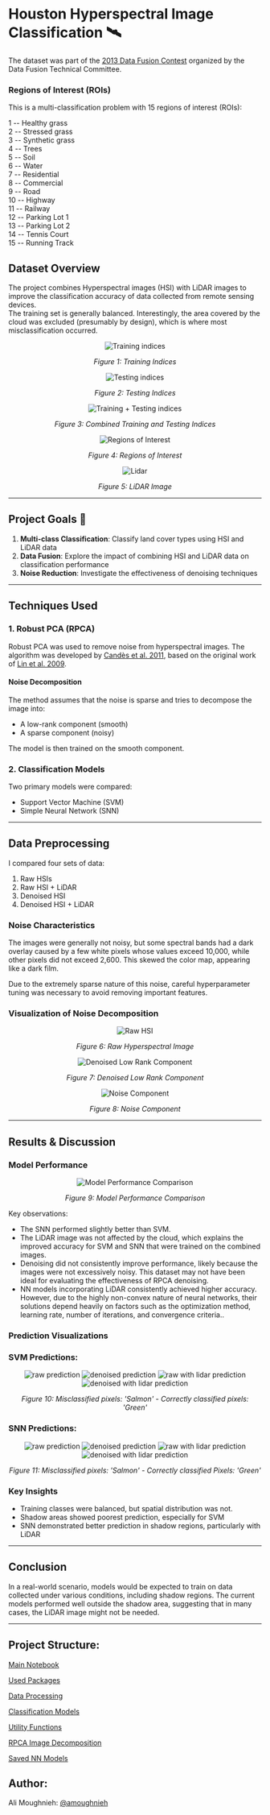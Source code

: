 # Houston Hyperspectral Image Classification 🛰️

The dataset was part of the [2013 Data Fusion Contest](https://machinelearning.ee.uh.edu/2013-ieee-grss-data-fusion-contest/) organized by the Data Fusion Technical Committee.

### Regions of Interest (ROIs)

This is a multi-classification problem with 15 regions of interest (ROIs):

1 -- Healthy grass\
2 -- Stressed grass\
3 -- Synthetic grass\
4 -- Trees\
5 -- Soil\
6 -- Water\
7 -- Residential\
8 -- Commercial\
9 -- Road\
10 -- Highway\
11 -- Railway\
12 -- Parking Lot 1\
13 -- Parking Lot 2\
14 -- Tennis Court\
15 -- Running Track


## Dataset Overview

The project combines Hyperspectral images (HSI) with LiDAR images to improve the classification accuracy of data collected from remote sensing devices.\
The training set is generally balanced. Interestingly, the area covered by the cloud was excluded (presumably by design), which is where most misclassification occurred.

<div align="center">
  <img src="output/Ground-Truth-Training.png" alt="Training indices" style="margin-bottom: 0;">
  <p><em>Figure 1: Training Indices</em></p>
</div>

<div align="center">
  <img src="output/Ground-Truth-Testing.png" alt="Testing indices" style="margin-bottom: 0;">
  <p><em>Figure 2: Testing Indices</em></p>
</div>

<div align="center">
  <img src="output/Ground-Truth-Training-+-Testing.png" alt="Training + Testing indices" style="margin-bottom: 0;">
  <p><em>Figure 3: Combined Training and Testing Indices</em></p>
</div>

<div align="center">
  <img src="output/Regions-of-Interest-(ROI).png" alt="Regions of Interest" style="margin-bottom: 0;">
  <p><em>Figure 4: Regions of Interest</em></p>
</div>

<div align="center">
  <img src="output/LiDAR.png" alt="Lidar" style="margin-bottom: 0;">
  <p><em>Figure 5: LiDAR Image</em></p>
</div>


---

## Project Goals 🎯

1. **Multi-class Classification**: Classify land cover types using HSI and LiDAR data
2. **Data Fusion**: Explore the impact of combining HSI and LiDAR data on classification performance
3. **Noise Reduction**: Investigate the effectiveness of denoising techniques

---

## Techniques Used

### 1. Robust PCA (RPCA)
Robust PCA was used to remove noise from hyperspectral images. The algorithm was developed by [Candès et al. 2011](https://people.eecs.berkeley.edu/~yima/psfile/JACM11.pdf), based on the original work of [Lin et al. 2009](https://people.eecs.berkeley.edu/~yima/matrix-rank/Files/rpca_algorithms.pdf).

#### Noise Decomposition
The method assumes that the noise is sparse and tries to decompose the image into:
- A low-rank component (smooth)
- A sparse component (noisy)

The model is then trained on the smooth component.

### 2. Classification Models
Two primary models were compared:
- Support Vector Machine (SVM)
- Simple Neural Network (SNN)

---

## Data Preprocessing

I compared four sets of data:
1. Raw HSIs
2. Raw HSI + LiDAR
3. Denoised HSI
4. Denoised HSI + LiDAR

### Noise Characteristics

The images were generally not noisy, but some spectral bands had a dark overlay caused by a few white pixels whose values exceed 10,000, while other pixels did not exceed 2,600. This skewed the color map, appearing like a dark film.

Due to the extremely sparse nature of this noise, careful hyperparameter tuning was necessary to avoid removing important features.

### Visualization of Noise Decomposition

<div align="center">
  <img src="output/127th-HSI-Raw-HSI.png" alt="Raw HSI" style="margin-bottom: 0;">
  <p><em>Figure 6: Raw Hyperspectral Image</em></p>
</div>

<div align="center">
  <img src="output/127th-HSI-Denoised-(Low-Rank-Component).png" alt="Denoised Low Rank Component" style="margin-bottom: 0;">
  <p><em>Figure 7: Denoised Low Rank Component</em></p>
</div>

<div align="center">
  <img src="output/127th-HSI-Noise-Component.png" alt="Noise Component" style="margin-bottom: 0;">
  <p><em>Figure 8: Noise Component</em></p>
</div>



---

## Results & Discussion

### Model Performance

<div align="center">
  <img src="output/models-comparision.png" alt="Model Performance Comparison" style="margin-bottom: 0;">
  <p><em>Figure 9: Model Performance Comparison</em></p>
</div>


Key observations:
- The SNN performed slightly better than SVM.
- The LiDAR image was not affected by the cloud, which explains the improved accuracy for SVM and SNN that were trained on the combined images.
- Denoising did not consistently improve performance, likely because the images were not excessively noisy. This dataset may not have been ideal for evaluating the effectiveness of RPCA denoising.
- NN models incorporating LiDAR consistently achieved higher accuracy. However, due to the highly non-convex nature of neural networks, their solutions depend heavily on factors such as the optimization method, learning rate, number of iterations, and convergence criteria..

### Prediction Visualizations


### SVM Predictions:

<div align="center">
  <img src="output/SVM-Predicted-Classes-Raw-Data.png" alt="raw prediction" style="margin-bottom: 0;">
  <img src="output/SVM-Predicted-Classes-Denoised-Data.png" alt="denoised prediction" style="margin-bottom: 0;">
  <img src="output/SVM-Predicted-Classes-Raw-+-LiDAR-Data.png" alt="raw with lidar prediction" style="margin-bottom: 0;">
  <img src="output/SVM-Predicted-Classes-Denoised-+-LiDAR-Data.png" alt="denoised with lidar prediction" style="margin-bottom: 0;">
</div>

<p align="center"><em>Figure 10: Misclassified pixels: 'Salmon' - Correctly classified pixels: 'Green'</em></p>



### SNN Predictions:

<div align="center">
  <img src="output/NN-Predicted-Classes-Raw-Data.png" alt="raw prediction" style="margin-bottom: 0;">
  <img src="output/NN-Predicted-Classes-Denoised-Data.png" alt="denoised prediction" style="margin-bottom: 0;">
  <img src="output/NN-Predicted-Classes-Raw-+-LiDAR-Data.png" alt="raw with lidar prediction" style="margin-bottom: 0;">
  <img src="output/NN-Predicted-Classes-Denoised-+-LiDAR-Data.png" alt="denoised with lidar prediction" style="margin-bottom: 0;">
</div>

<p align="center"><em>Figure 11: Misclassified pixels: 'Salmon' - Correctly classified Pixels: 'Green'</em></p>



### Key Insights
- Training classes were balanced, but spatial distribution was not.
- Shadow areas showed poorest prediction, especially for SVM
- SNN demonstrated better prediction in shadow regions, particularly with LiDAR

---

## Conclusion

In a real-world scenario, models would be expected to train on data collected under various conditions, including shadow regions. The current models performed well outside the shadow area, suggesting that in many cases, the LiDAR image might not be needed.

---

## Project Structure:

[Main Notebook](main-Houston-HSI.ipynb)

[Used Packages](used_packages.py)

[Data Processing](data.py)

[Classification Models](models.py)

[Utility Functions](utils.py)

[RPCA Image Decomposition](RPCA.py)

[Saved NN Models](saved%20models/best%20models)

## Author:

Ali Moughnieh: [@amoughnieh](https://github.com/amoughnieh)
